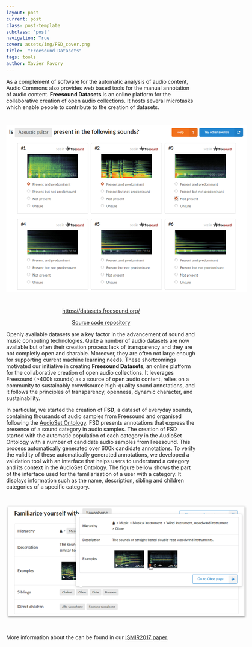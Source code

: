 ```yaml
---
layout: post
current: post
class: post-template
subclass: 'post'
navigation: True
cover: assets/img/FSD_cover.png
title:  "Freesound Datasets"
tags: tools
author: Xavier Favory
---
```


As a complement of software for the automatic analysis of audio content, Audio Commons also provides web based tools for the manual annotation of audio content.
**Freesound Datasets** is an online platform for the collaborative creation of open audio collections. It hosts several microtasks which enable people to contribute to the creation of datasets.

<a href="/assets/img/FSD_validation_task.png" target="blank"><img style="margin:auto;margin-bottom:25px;margin-top:25px;max-width:640px;" class="img-responsive" src="/assets/img/FSD_validation_task.png" alt="Validation task">
</a>

<p style="text-align: center;"> 
<a href="https://datasets.freesound.org/" target="_blank">https://datasets.freesound.org/</a> 
</p>

<p style="text-align: center;"> 
<a href="https://github.com/MTG/freesound-datasets" target="_blank">Source code repository</a> 
</p>

Openly available datasets are a key factor in the advancement of sound and music computing technologies. Quite a number of audio datasets are now available but often their creation process lack of transparency and they are not completly open and sharable. Moreover, they are often not large enough for supporting current machine learning needs. These shortcomings motivated our initiative in creating **Freesound Datasets**, an online platform for the collaborative creation of open audio collections. It leverages Freesound (>400k sounds) as a source of open audio content, relies on a community to sustainably crowdsource high-quality sound annotations, and it follows the principles of transparency, openness, dynamic character, and sustainability.

In particular, we started the creation of **FSD**, a dataset of everyday sounds, containing thousands of audio samples from Freesound and organised following the <a href="https://research.google.com/audioset/" target="_blank">AudioSet Ontology</a>. FSD presents annotations that express the presence of a sound category in audio samples. The creation of FSD started with the automatic population of each category in the AudioSet Ontology with a number of candidate audio samples from Freesound. This process automatically generated over 600k candidate annotations. To verify the validity of these automatically generated
annotations, we developed a validation tool with an interface that helps users to understand a category and its context in the AudioSet Ontology. The figure bellow shows the part of the interface used for the familiarisation of a user with a category. It displays information such as the name, description, sibling  and children categories of a specific category.

<a href="/assets/img/FSD_familiarisation_interface.png" target="blank"><img style="margin:auto;margin-bottom:25px;margin-top:25px;max-width:640px;" class="img-responsive" src="/assets/img/FSD_familiarisation_interface.png" alt="Familiarisation interface">
</a>


More information about the can be found in our [ISMIR2017 paper](https://repositori.upf.edu/handle/10230/33299).
